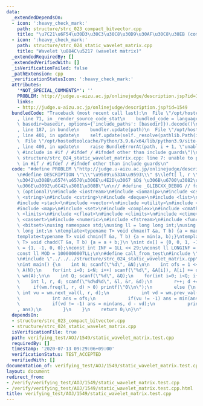 ```yaml
---
data:
  _extendedDependsOn:
  - icon: ':heavy_check_mark:'
    path: structure/strc_023_compact_bitvector.cpp
    title: "\u7C21\u6F54\u30D3\u30C3\u30C8\u30D9\u30AF\u30C8\u30EB (compact bit vector)"
  - icon: ':heavy_check_mark:'
    path: structure/strc_024_static_wavelet_matrix.cpp
    title: "Wavelet \u884C\u5217 (wavelet matrix)"
  _extendedRequiredBy: []
  _extendedVerifiedWith: []
  _isVerificationFailed: false
  _pathExtension: cpp
  _verificationStatusIcon: ':heavy_check_mark:'
  attributes:
    '*NOT_SPECIAL_COMMENTS*': ''
    PROBLEM: http://judge.u-aizu.ac.jp/onlinejudge/description.jsp?id=1549
    links:
    - http://judge.u-aizu.ac.jp/onlinejudge/description.jsp?id=1549
  bundledCode: "Traceback (most recent call last):\n  File \"/opt/hostedtoolcache/Python/3.9.6/x64/lib/python3.9/site-packages/onlinejudge_verify/documentation/build.py\"\
    , line 71, in _render_source_code_stat\n    bundled_code = language.bundle(stat.path,\
    \ basedir=basedir, options={'include_paths': [basedir]}).decode()\n  File \"/opt/hostedtoolcache/Python/3.9.6/x64/lib/python3.9/site-packages/onlinejudge_verify/languages/cplusplus.py\"\
    , line 187, in bundle\n    bundler.update(path)\n  File \"/opt/hostedtoolcache/Python/3.9.6/x64/lib/python3.9/site-packages/onlinejudge_verify/languages/cplusplus_bundle.py\"\
    , line 401, in update\n    self.update(self._resolve(pathlib.Path(included), included_from=path))\n\
    \  File \"/opt/hostedtoolcache/Python/3.9.6/x64/lib/python3.9/site-packages/onlinejudge_verify/languages/cplusplus_bundle.py\"\
    , line 400, in update\n    raise BundleErrorAt(path, i + 1, \"unable to process\
    \ #include in #if / #ifdef / #ifndef other than include guards\")\nonlinejudge_verify.languages.cplusplus_bundle.BundleErrorAt:\
    \ structure/strc_024_static_wavelet_matrix.cpp: line 7: unable to process #include\
    \ in #if / #ifdef / #ifndef other than include guards\n"
  code: "#define PROBLEM \"http://judge.u-aizu.ac.jp/onlinejudge/description.jsp?id=1549\"\
    \n#define DESCRIPTION \"\\\"\u9589\u533A\u9593\\\" $\\left[ l, r \\right]$ \u306B\
    \u3042\u308B\u6574\u6570\u306E\u4E2D\u3067 $D$ \u306B\u6700\u3082\u8FD1\u3044\u3082\
    \u306E\u3092\u6C42\u3081\u308B\"\n\n// #define _GLIBCXX_DEBUG // for STL debug\
    \ (optional)\n#include <iostream>\n#include <iomanip>\n#include <cstdio>\n#include\
    \ <string>\n#include <cstring>\n#include <deque>\n#include <list>\n#include <queue>\n\
    #include <stack>\n#include <vector>\n#include <utility>\n#include <algorithm>\n\
    #include <map>\n#include <set>\n#include <complex>\n#include <cmath>\n#include\
    \ <limits>\n#include <cfloat>\n#include <climits>\n#include <ctime>\n#include\
    \ <cassert>\n#include <numeric>\n#include <fstream>\n#include <functional>\n#include\
    \ <bitset>\nusing namespace std;\nusing ll = long long int;\nusing int64 = long\
    \ long int;\n \ntemplate<typename T> void chmax(T &a, T b) {a = max(a, b);}\n\
    template<typename T> void chmin(T &a, T b) {a = min(a, b);}\ntemplate<typename\
    \ T> void chadd(T &a, T b) {a = a + b;}\n \nint dx[] = {0, 0, 1, -1};\nint dy[]\
    \ = {1, -1, 0, 0};\nconst int INF = 1LL << 29;\nconst ll LONGINF = 1LL << 60;\n\
    const ll MOD = 1000000007LL;\n\n#define call_from_test\n#include \"../../../structure/strc_023_compact_bitvector.cpp\"\
    \n#include \"../../../structure/strc_024_static_wavelet_matrix.cpp\"\n#undef call_from_test\n\
    \nint main() {\n    int N; scanf(\"%d\", &N);\n\n    int ofs = 1 << 20;\n    vector<int>\
    \ A(N);\n    for(int i=0; i<N; i++) scanf(\"%d\", &A[i]), A[i] += ofs;\n    WaveletMatrix<25>\
    \ wm(A);\n\n    int Q; scanf(\"%d\", &Q);\n    for(int i=0; i<Q; i++) {\n    \
    \    int l, r, d; scanf(\"%d%d%d\", &l, &r, &d);\n        r++; d += ofs;\n   \
    \     if(wm.freq(l, r, d) > 0) printf(\"0\\n\");\n        else {\n           \
    \ int vu = wm.next_val(l, r, d);\n            int vd = wm.prev_val(l, r, d);\n\
    \            int ans = ofs;\n            if(vu != -1) ans = min(ans, vu - d);\n\
    \            if(vd != -1) ans = min(ans, d - vd);\n            printf(\"%d\\n\"\
    , ans);\n        }\n    }\n    return 0;\n}\n"
  dependsOn:
  - structure/strc_023_compact_bitvector.cpp
  - structure/strc_024_static_wavelet_matrix.cpp
  isVerificationFile: true
  path: verifying_test/AOJ/1549/static_wavelet_matrix.test.cpp
  requiredBy: []
  timestamp: '2020-07-13 09:29:06+09:00'
  verificationStatus: TEST_ACCEPTED
  verifiedWith: []
documentation_of: verifying_test/AOJ/1549/static_wavelet_matrix.test.cpp
layout: document
redirect_from:
- /verify/verifying_test/AOJ/1549/static_wavelet_matrix.test.cpp
- /verify/verifying_test/AOJ/1549/static_wavelet_matrix.test.cpp.html
title: verifying_test/AOJ/1549/static_wavelet_matrix.test.cpp
---
```

